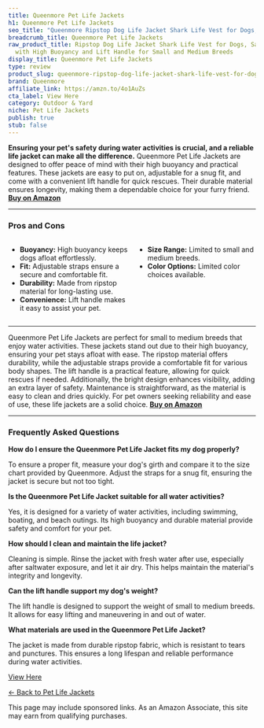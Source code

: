 ```yaml
---
title: Queenmore Pet Life Jackets
h1: Queenmore Pet Life Jackets
seo_title: "Queenmore Ripstop Dog Life Jacket Shark Life Vest for Dogs,\u2026"
breadcrumb_title: Queenmore Pet Life Jackets
raw_product_title: Ripstop Dog Life Jacket Shark Life Vest for Dogs, Safety Lifesaver
  with High Buoyancy and Lift Handle for Small and Medium Breeds
display_title: Queenmore Pet Life Jackets
type: review
product_slug: queenmore-ripstop-dog-life-jacket-shark-life-vest-for-dogs-safety-lifes-fd9e6bb8
brand: Queenmore
affiliate_link: https://amzn.to/4o1AuZs
cta_label: View Here
category: Outdoor & Yard
niche: Pet Life Jackets
publish: true
stub: false
---
```


<div id="intro" class="full-width">
  <p><strong>Ensuring your pet's safety during water activities is crucial, and a reliable life jacket can make all the difference.</strong> Queenmore Pet Life Jackets are designed to offer peace of mind with their high buoyancy and practical features. These jackets are easy to put on, adjustable for a snug fit, and come with a convenient lift handle for quick rescues. Their durable material ensures longevity, making them a dependable choice for your furry friend. <a href="https://amzn.to/4o1AuZs" rel="nofollow sponsored noopener" target="_blank"><strong>Buy on Amazon</strong></a></p>
</div>

<hr />
<h3 id="pros-cons">Pros and Cons</h3>
<div class="pc-grid" style="display:grid;grid-template-columns:1fr 1fr;gap:16px;">
  <ul>
    <li><strong>Buoyancy:</strong> High buoyancy keeps dogs afloat effortlessly.</li>
    <li><strong>Fit:</strong> Adjustable straps ensure a secure and comfortable fit.</li>
    <li><strong>Durability:</strong> Made from ripstop material for long-lasting use.</li>
    <li><strong>Convenience:</strong> Lift handle makes it easy to assist your pet.</li>
  </ul>
  <ul>
    <li><strong>Size Range:</strong> Limited to small and medium breeds.</li>
    <li><strong>Color Options:</strong> Limited color choices available.</li>
  </ul>
</div>
<hr />

<div class="full-width">
  <p>Queenmore Pet Life Jackets are perfect for small to medium breeds that enjoy water activities. These jackets stand out due to their high buoyancy, ensuring your pet stays afloat with ease. The ripstop material offers durability, while the adjustable straps provide a comfortable fit for various body shapes. The lift handle is a practical feature, allowing for quick rescues if needed. Additionally, the bright design enhances visibility, adding an extra layer of safety. Maintenance is straightforward, as the material is easy to clean and dries quickly. For pet owners seeking reliability and ease of use, these life jackets are a solid choice. <a href="https://amzn.to/4o1AuZs" rel="nofollow sponsored noopener" target="_blank"><strong>Buy on Amazon</strong></a></p>
</div>

<hr />
<h3 id="faqs">Frequently Asked Questions</h3>

<p><strong>How do I ensure the Queenmore Pet Life Jacket fits my dog properly?</strong></p>
<p>To ensure a proper fit, measure your dog's girth and compare it to the size chart provided by Queenmore. Adjust the straps for a snug fit, ensuring the jacket is secure but not too tight.</p>

<p><strong>Is the Queenmore Pet Life Jacket suitable for all water activities?</strong></p>
<p>Yes, it is designed for a variety of water activities, including swimming, boating, and beach outings. Its high buoyancy and durable material provide safety and comfort for your pet.</p>

<p><strong>How should I clean and maintain the life jacket?</strong></p>
<p>Cleaning is simple. Rinse the jacket with fresh water after use, especially after saltwater exposure, and let it air dry. This helps maintain the material's integrity and longevity.</p>

<p><strong>Can the lift handle support my dog's weight?</strong></p>
<p>The lift handle is designed to support the weight of small to medium breeds. It allows for easy lifting and maneuvering in and out of water.</p>

<p><strong>What materials are used in the Queenmore Pet Life Jacket?</strong></p>
<p>The jacket is made from durable ripstop fabric, which is resistant to tears and punctures. This ensures a long lifespan and reliable performance during water activities.</p>
<p><a class="btn" href="https://amzn.to/4o1AuZs" target="_blank" rel="nofollow sponsored noopener">View Here</a></p>
<p><a href="/roundups/outdoor-yard/pet-life-jackets/">← Back to Pet Life Jackets</a></p>
<aside class="disclosure">This page may include sponsored links. As an Amazon Associate, this site may earn from qualifying purchases.</aside>
